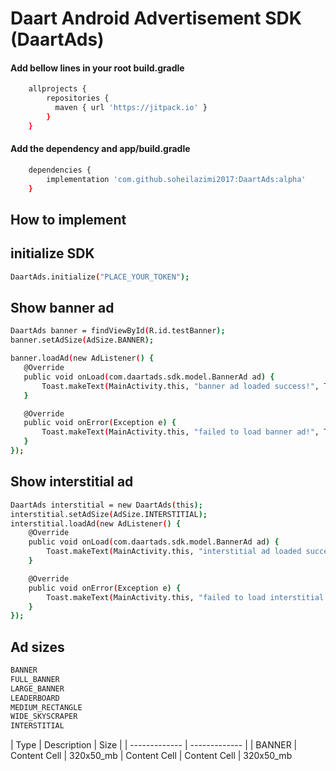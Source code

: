 # Daart Android Advertisement SDK (DaartAds)

#### Add bellow lines in your root build.gradle
```sh
    allprojects {
        repositories {
          maven { url 'https://jitpack.io' }
        }
    }
```

#### Add the dependency and app/build.gradle
```sh
    dependencies {
        implementation 'com.github.soheilazimi2017:DaartAds:alpha'
    }
```
## How to implement

## initialize SDK
```sh
DaartAds.initialize("PLACE_YOUR_TOKEN");
```

## Show banner ad
```sh
DaartAds banner = findViewById(R.id.testBanner);
banner.setAdSize(AdSize.BANNER);

banner.loadAd(new AdListener() {
   @Override
   public void onLoad(com.daartads.sdk.model.BannerAd ad) {
       Toast.makeText(MainActivity.this, "banner ad loaded success!", Toast.LENGTH_SHORT).show();
   }

   @Override
   public void onError(Exception e) {
       Toast.makeText(MainActivity.this, "failed to load banner ad!", Toast.LENGTH_SHORT).show();
   }
});
```

## Show interstitial ad
```sh
DaartAds interstitial = new DaartAds(this);
interstitial.setAdSize(AdSize.INTERSTITIAL);
interstitial.loadAd(new AdListener() {
    @Override
    public void onLoad(com.daartads.sdk.model.BannerAd ad) {
        Toast.makeText(MainActivity.this, "interstitial ad loaded success!", Toast.LENGTH_SHORT).show();
    }

    @Override
    public void onError(Exception e) {
        Toast.makeText(MainActivity.this, "failed to load interstitial ad!", Toast.LENGTH_SHORT).show();
    }
});
```

## Ad sizes
```sh
BANNER
FULL_BANNER
LARGE_BANNER
LEADERBOARD
MEDIUM_RECTANGLE
WIDE_SKYSCRAPER
INTERSTITIAL
```

| Type  | Description | Size |
| ------------- | ------------- | 
| BANNER  | Content Cell  | 320x50_mb
| Content Cell  | Content Cell  | 320x50_mb

